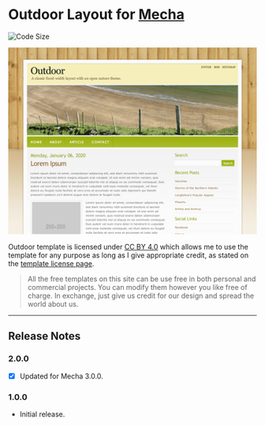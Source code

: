 Outdoor Layout for [Mecha](https://github.com/mecha-cms/mecha)
==============================================================

![Code Size](https://img.shields.io/github/languages/code-size/mecha-cms/y.outdoor?color=%23444&style=for-the-badge)

![Outdoor](/index.png)

Outdoor template is licensed under [CC BY 4.0](https://creativecommons.org/licenses/by/4.0) which allows me to use the template for any purpose as long as I give appropriate credit, as stated on the [template license page](https://www.styleshout.com/template-license).

> All the free templates on this site can be use free in both personal and commercial projects. You can modify them however you like free of charge. In exchange, just give us credit for our design and spread the world about us.

---

Release Notes
-------------

### 2.0.0

 - [x] Updated for Mecha 3.0.0.

### 1.0.0

 - Initial release.
